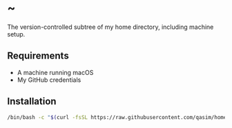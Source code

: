# ~

The version-controlled subtree of my home directory, including machine setup.

## Requirements

- A machine running macOS
- My GitHub credentials

## Installation

```bash
/bin/bash -c "$(curl -fsSL https://raw.githubusercontent.com/qasim/home/HEAD/.home/install.sh)"
```
